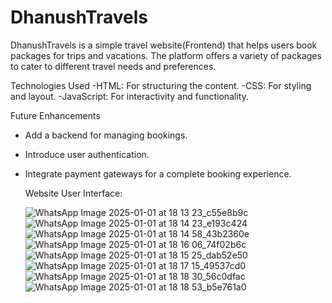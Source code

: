 # DhanushTravels
DhanushTravels is a simple travel website(Frontend) that helps users book packages for trips and vacations. The platform offers a variety of packages to cater to different travel needs and preferences.

Technologies Used
-HTML: For structuring the content.
-CSS: For styling and layout.
-JavaScript: For interactivity and functionality.

Future Enhancements
- Add a backend for managing bookings.
- Introduce user authentication.
- Integrate payment gateways for a complete booking experience.

  Website User Interface:

  ![WhatsApp Image 2025-01-01 at 18 13 23_c55e8b9c](https://github.com/user-attachments/assets/11c17756-129e-4fbc-9c72-b3602b0eadde)
![WhatsApp Image 2025-01-01 at 18 14 23_e193c424](https://github.com/user-attachments/assets/58091690-5071-4ff0-9f64-11114f58bb17)
![WhatsApp Image 2025-01-01 at 18 14 58_43b2360e](https://github.com/user-attachments/assets/47110b22-bfcd-443e-97bb-618ca887cdc7)
![WhatsApp Image 2025-01-01 at 18 16 06_74f02b6c](https://github.com/user-attachments/assets/9c96a861-98ff-4a24-9edf-0e00c3bd19b1)
![WhatsApp Image 2025-01-01 at 18 15 25_dab52e50](https://github.com/user-attachments/assets/1ebbee0e-af22-42bf-a731-782afb314ed6)
![WhatsApp Image 2025-01-01 at 18 17 15_49537cd0](https://github.com/user-attachments/assets/4cd84eae-2b64-434d-894b-b9c535b1e51c)
![WhatsApp Image 2025-01-01 at 18 18 30_56c0dfac](https://github.com/user-attachments/assets/dbcebf0b-9a5c-4638-b7d4-5b465f3da0ee)
![WhatsApp Image 2025-01-01 at 18 18 53_b5e761a0](https://github.com/user-attachments/assets/ab84bcd3-5397-4480-ae06-fba3981187ab)
